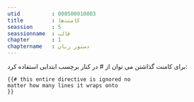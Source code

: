 ```yaml
---
utid          : 000500010003
title         : کامنت‌ها
seassion      : 5
seassionname  : قالب
chapter       : 1
chaptername   : دستور زبان
---
```



<p>برای کامنت گذاشتن می توان از # در کنار برچسب ابتدایی استفاده کرد:</p>

<pre><code>{{# this entire directive is ignored no
matter how many lines it wraps onto
}}
</code></pre>


